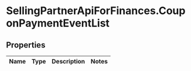# SellingPartnerApiForFinances.CouponPaymentEventList

## Properties
Name | Type | Description | Notes
------------ | ------------- | ------------- | -------------
